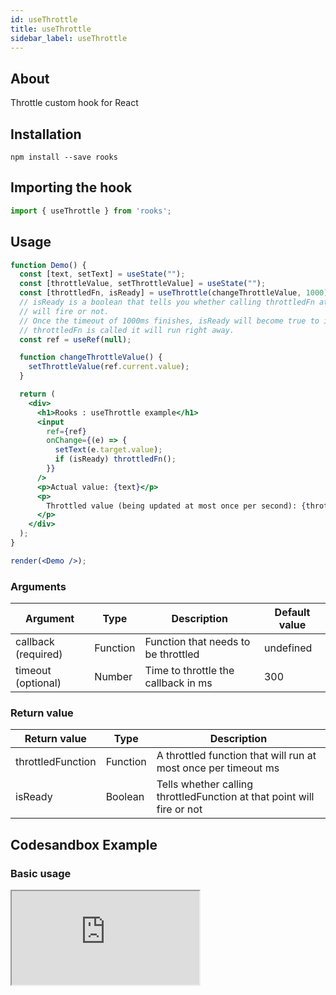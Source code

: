 ```yaml
---
id: useThrottle
title: useThrottle
sidebar_label: useThrottle
---
```


## About

Throttle custom hook for React

## Installation

    npm install --save rooks

## Importing the hook

```javascript
import { useThrottle } from 'rooks';
```

## Usage

```jsx
function Demo() {
  const [text, setText] = useState("");
  const [throttleValue, setThrottleValue] = useState("");
  const [throttledFn, isReady] = useThrottle(changeThrottleValue, 1000);
  // isReady is a boolean that tells you whether calling throttledFn at that point
  // will fire or not.
  // Once the timeout of 1000ms finishes, isReady will become true to indicate that the next time
  // throttledFn is called it will run right away.
  const ref = useRef(null);

  function changeThrottleValue() {
    setThrottleValue(ref.current.value);
  }

  return (
    <div>
      <h1>Rooks : useThrottle example</h1>
      <input
        ref={ref}
        onChange={(e) => {
          setText(e.target.value);
          if (isReady) throttledFn();
        }}
      />
      <p>Actual value: {text}</p>
      <p>
        Throttled value (being updated at most once per second): {throttleValue}
      </p>
    </div>
  );
}

render(<Demo />);
```

### Arguments

| Argument            | Type     | Description                         | Default value |
| ------------------- | -------- | ----------------------------------- | ------------- |
| callback (required) | Function | Function that needs to be throttled | undefined     |
| timeout (optional)  | Number   | Time to throttle the callback in ms | 300           |

### Return value

| Return value         | Type         | Description                                                                        |
| -------------------- | ------------ | ---------------------------------------------------------------------------------- |
| throttledFunction    | Function     | A throttled function that will run at most once per timeout ms                     |
| isReady              | Boolean      | Tells whether calling throttledFunction at that point will fire or not             |

## Codesandbox Example

### Basic usage

<iframe 
  src="https://codesandbox.io/embed/usethrottle-forked-0nf94?fontsize=14&hidenavigation=1&theme=dark"
  style={{
    width: "100%",
    height: "500px",
    border: 0,
    border-radius: "4px",
    overflow: "hidden"
  }}
  title="useThrottle"
  allow="accelerometer; ambient-light-sensor; camera; encrypted-media; geolocation; gyroscope; hid; microphone; midi; payment; usb; vr; xr-spatial-tracking"
  sandbox="allow-forms allow-modals allow-popups allow-presentation allow-same-origin allow-scripts"
/>

## Join Bhargav's discord server

You can click on the floating discord icon at the bottom right of the screen and talk to us in our server.
